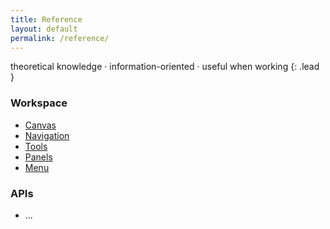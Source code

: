 ```yaml
---
title: Reference
layout: default
permalink: /reference/
---
```


theoretical knowledge · information-oriented · useful when working
{: .lead }

### Workspace

- [Canvas](canvas)
- [Navigation](navigation)
- [Tools](tools)
- [Panels](panels)
- [Menu](menu)

### APIs

- ...